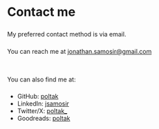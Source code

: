 ---
---

# Contact me

My preferred contact method is via email.

You can reach me at [jonathan.samosir@gmail.com](mailto:jonathan.samosir@gmail.com)

<br />

You can also find me at:

- GitHub: [poltak](https://github.com/poltak)
- LinkedIn: [jsamosir](https://www.linkedin.com/in/jsamosir/)
- Twitter/X: [poltak\_](https://x.com/poltak_)
- Goodreads: [poltak](https://goodreads.com/poltak)

<style>
p {
    line-height: 2rem;
    margin: 0.5rem 0;
}
</style>
